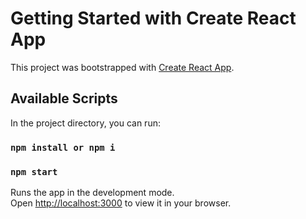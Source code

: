 # Getting Started with Create React App

This project was bootstrapped with [Create React App](https://github.com/facebook/create-react-app).

## Available Scripts

In the project directory, you can run:

### `npm install or npm i`
### `npm start`

Runs the app in the development mode.\
Open [http://localhost:3000](http://localhost:3000) to view it in your browser.
